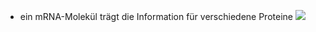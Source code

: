- ein mRNA-Molekül trägt die Information für verschiedene Proteine 
![](Pasted%20image%2020231218111311.png)
